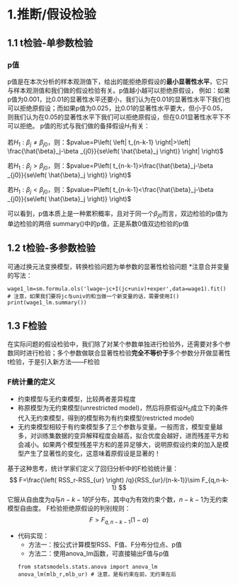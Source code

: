 # 1.推断/假设检验
## 1.1 t检验-单参数检验
### p值
p值是在本次分析的样本观测值下，给出的能拒绝原假设的**最小显著性水平**，它只与样本观测值和我们做的假设检验有关。p值越小越可以拒绝原假设，
例如：如果p值为0.001，比0.01的显著性水平还要小，我们认为在0.01的显著性水平下我们也可以拒绝原假设；而如果p值为0.025，比0.01的显著性水平要大，但小于0.05，则我们认为在0.05的显著性水平下我们可以拒绝原假设，但在0.01显著性水平下不可以拒绝。
p值的形式与我们做的备择假设$H_1$有关：

若$H_{1}: \beta_{j} \neq \beta_{j 0}$，则：$pvalue=P\left( \left| t_{n-k-1} \right|>\left| \frac{\hat{\beta}_j-\beta _{j0}}{se\left( \hat{\beta}_j \right)} \right| \right)$

若$H_{1}: \beta_{j} > \beta_{j 0}$，则：$pvalue=P\left( t_{n-k-1}>\frac{\hat{\beta}_j-\beta _{j0}}{se\left( \hat{\beta}_j \right)} \right)$

若$H_{1}: \beta_{j} < \beta_{j 0}$，则：$pvalue=P\left( t_{n-k-1}<\frac{\hat{\beta}_j-\beta _{j0}}{se\left( \hat{\beta}_j \right)} \right)$

可以看到，p值本质上是一种累积概率，且对于同一个$\beta_{j 0}$而言，双边检验的p值为单边检验的两倍
summary()中的p值，正是系数0值双边检验的p值
## 1.2 t检验-多参数检验
可通过换元法变换模型，转换检验问题为单参数的显著性检验问题
*注意合并变量的写法：
```
wage1_lm=sm.formula.ols('lwage~jc+I(jc+univ)+exper',data=wage1).fit()
# 注意，如果我们要将jc与univ的和当做一个新变量的话，需要使用I()
print(wage1_lm.summary())
```

## 1.3 F检验
在实际问题的假设检验中，我们除了对某个参数单独进行检验外，还需要对多个参数同时进行检验；多个参数做联合显著性检验**完全不等价于**多个参数分开做显著性t检验，于是引入新方法——F检验
### F统计量的定义
- 约束模型与无约束模型，比较两者差异程度
- 称原模型为无约束模型(unrestricted model)，然后将原假设$H_0$成立下的条件代入无约束模型，得到的模型称为有约束模型(restricted model)
- 无约束模型相较于有约束模型多了三个参数与变量。一般而言，模型变量越多，对训练集数据的变异解释程度会越高，拟合优度会越好，进而残差平方和会减小。如果两个模型残差平方和的差异足够大，说明原假设约束的加入是模型产生了显著性的变化，这意味着原假设是显著的！

基于这种思考，统计学家们定义了回归分析中的F检验统计量：
$$
F=\frac{\left( RSS_r-RSS_{ur} \right) /q}{RSS_{ur}/(n-k-1)}\sim F_{q,n-k-1}
$$
它服从自由度为$q$与$n-k-1$的F分布，其中$q$为有效约束个数，$n-k-1$为无约束模型自由度。
F检验拒绝原假设的判别规则：
$$
F>F_{q,n-k-1}\left( 1-\alpha \right) 
$$
- 代码实现：
	- 方法一：按公式计算模型RSS、F值、F分布分位点、p值
	- 方法二：使用anova_lm函数，可直接输出F值与p值
	```
	from statsmodels.stats.anova import anova_lm
	anova_lm(mlb_r,mlb_ur) # 注意，是有约束在前，无约束在后
	```
